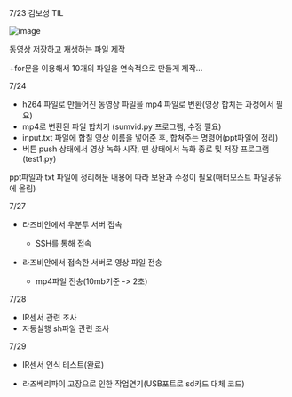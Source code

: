 7/23 김보성 TIL

![image](https://user-images.githubusercontent.com/48462044/88282891-5f9f9780-cd25-11ea-933d-0a731c2045e9.png)

동영상 저장하고 재생하는 파일 제작



+for문을 이용해서 10개의 파일을 연속적으로 만들게 제작...





7/24

- h264 파일로 만들어진 동영상 파일을 mp4 파일로 변환(영상 합치는 과정에서 필요)
- mp4로 변환된 파일 합치기 (sumvid.py 프로그램, 수정 필요)
- input.txt 파일에 합칠 영상 이름을 넣어준 후, 합쳐주는 명령어(ppt파일에 정리)
- 버튼 push 상태에서 영상 녹화 시작, 뗀 상태에서 녹화 종료 및 저장 프로그램(test1.py)



ppt파일과 txt 파일에 정리해둔 내용에 따라 보완과 수정이 필요(매터모스트 파일공유에 올림)





7/27

- 라즈비안에서 우분투 서버 접속
  - SSH를 통해 접속

- 라즈비안에서 접속한 서버로 영상 파일 전송
  - mp4파일 전송(10mb기준 -> 2초)





7/28

- IR센서 관련 조사
- 자동실행 sh파일 관련 조사



7/29

- IR센서 인식 테스트(완료)

- 라즈베리파이 고장으로 인한 작업연기(USB포트로 sd카드 대체 코드)

  